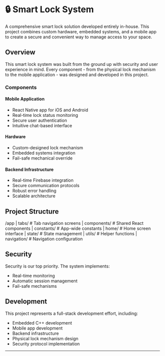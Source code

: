 # 🔒 Smart Lock System

A comprehensive smart lock solution developed entirely in-house. This project combines custom hardware, embedded systems, and a mobile app to create a secure and convenient way to manage access to your space.

## Overview

This smart lock system was built from the ground up with security and user experience in mind. Every component - from the physical lock mechanism to the mobile application - was designed and developed in this project.

### Components

#### Mobile Application
- React Native app for iOS and Android
- Real-time lock status monitoring
- Secure user authentication
- Intuitive chat-based interface

#### Hardware
- Custom-designed lock mechanism
- Embedded systems integration
- Fail-safe mechanical override

#### Backend Infrastructure
- Real-time Firebase integration
- Secure communication protocols
- Robust error handling
- Scalable architecture

## Project Structure

/app
| tabs/ # Tab navigation screens
| components/ # Shared React components
| constants/ # App-wide constants
| home/ # Home screen interface
| state/ # State management
| utils/ # Helper functions
| navigation/ # Navigation configuration


## Security

Security is our top priority. The system implements:
- Real-time monitoring
- Automatic session management
- Fail-safe mechanisms

## Development

This project represents a full-stack development effort, including:
- Embedded C++ development
- Mobile app development
- Backend infrastructure
- Physical lock mechanism design
- Security protocol implementation

---
